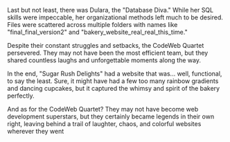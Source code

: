 Last but not least, there was Dulara, the "Database Diva." While her SQL skills were impeccable, her organizational methods left much to be desired. Files were scattered across multiple folders with names like "final_final_version2" and "bakery_website_real_real_this_time."

Despite their constant struggles and setbacks, the CodeWeb Quartet persevered. They may not have been the most efficient team, but they shared countless laughs and unforgettable moments along the way.

In the end, "Sugar Rush Delights" had a website that was... well, functional, to say the least. Sure, it might have had a few too many rainbow gradients and dancing cupcakes, but it captured the whimsy and spirit of the bakery perfectly.

And as for the CodeWeb Quartet? They may not have become web development superstars, but they certainly became legends in their own right, leaving behind a trail of laughter, chaos, and colorful websites wherever they went
